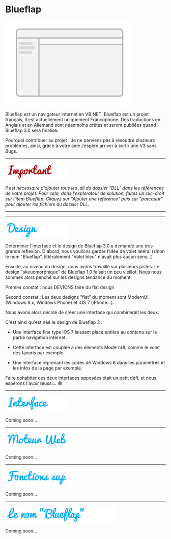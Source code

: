 Blueflap
========

![Alt text](Images/Bluewindow.png "Représentation de la fenêtre de Blueflap")

Blueflap est un navigateur internet en VB.NET.
Blueflap est un projet français, il est actuellement uniquement Francophone.
Des traductions en Anglais et en Allemand sont néanmoins prêtes et seront publiées quand Blueflap 3.0 sera finalisé.

Pourquoi contribuer au projet :
Je ne parviens pas à résoudre plusieurs problèmes, ainsi, grâce à votre aide j'espère arriver à sortir une V3 sans Bugs.

-----------------

![Alt text](Images/Texte0.png "Important")

_Il est nécessaire d'ajouter tous les .dll du dossier "DLL" dans les références de votre projet.
Pour cela, dans l'explorateur de solution, faites un clic-droit sur l'item Blueflap. Cliquez sur "Ajouter une référence" puis sur "parcourir" pour ajouter les fichiers du dossier DLL._

-----------------
-----------------
![Alt text](Images/Texte1.png "Design")

Déterminer l'interface et le design de Blueflap 3.0 a demandé une très grande reflexion.
D'abord, nous voulions garder l'idée de volet latéral (sinon le nom "Blueflap", littéralement "Volet bleu" n'avait plus aucun sens...)

Ensuite, au niveau du design, nous avons travaillé sur plusieurs pistes. Le design "skeuomorphique" de Blueflap 1.0 faisait un peu vieillot. Nous nous sommes alors penché sur les designs tendance du moment.

Premier constat : nous DEVIONS faire du flat design

Second constat : Les deux designs "flat" du moment sont ModernUI (Windows 8.x, Windows Phone) et iOS 7 (iPhone...).

Nous avons alors décidé de créer une interface qui combinerait les deux.

C'est ainsi qu'est néé le design de Blueflap 3 :

- Une interface fine type iOS 7 laissant place entière au contenu sur la partie navigation internet.
- Cette interface est couplée à des éléments ModernUI, comme le volet des favoris par exemple.

- Une interface reprenant les codes de Windows 8 dans les paramètres et les infos de la page par exemple.

Faire cohabiter ces deux interfaces opposées était un petit défi, et nous espérons l'avoir réussi... :smile:

-----------------
![Alt text](Images/Texte2.png "Interface")

Coming soon...

-----------------
![Alt text](Images/Texte3.png "Moteur Web")

Coming soon...

-----------------
![Alt text](Images/Texte4.png "Fonctions sup")

Coming soon...

-----------------
![Alt text](Images/Texte6.png "Le nom")

Coming soon...
